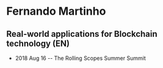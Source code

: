 # Fernando Martinho

## Real-world applications for Blockchain technology (EN)
- 2018 Aug 16 -- The Rolling Scopes Summer Summit    
